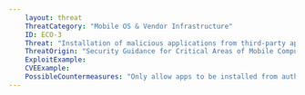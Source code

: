 ```yaml
---
    layout: threat
    ThreatCategory: "Mobile OS & Vendor Infrastructure"
    ID: ECO-3
    Threat: "Installation of malicious applications from third-party application stores that may have insufficient security practices for reviewing apps or ensuring the integrity of app package files"
    ThreatOrigin: "Security Guidance for Critical Areas of Mobile Computing [^196]"
    ExploitExample:
    CVEExample:
    PossibleCountermeasures: "Only allow apps to be installed from authorized app stores."
---
```


